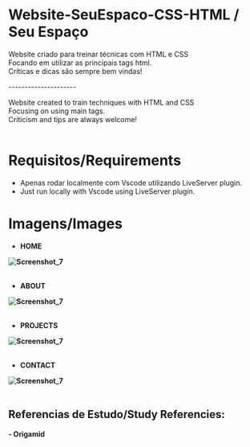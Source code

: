 # Website-SeuEspaco-CSS-HTML  /  Seu Espaço

Website criado para treinar técnicas com HTML e CSS<br>
Focando em utilizar as principais tags html.<br>
Críticas e dicas são sempre bem vindas!

---------------------<br>

Website created to train techniques with HTML and CSS<br>
Focusing on using main tags.<br>
Criticism and tips are always welcome!<br><br>

# Requisitos/Requirements

- Apenas rodar localmente com Vscode utilizando LiveServer plugin.<br>
- Just run locally with Vscode using LiveServer plugin.

# Imagens/Images


- <strong>HOME

![Screenshot_7](https://github.com/furlan-devs/imagens/blob/1bc3866f58525ac5817687e64d2492032bf03f0e/home-page.png)<br>
  <br>
  
- <strong>ABOUT

![Screenshot_7](https://github.com/furlan-devs/imagens/blob/ecb1f4f5b125028c23185c217e52c877c182a9b4/home-page.png)<br>
<br>

- <strong>PROJECTS

![Screenshot_7](https://github.com/furlan-devs/imagens/blob/1bc3866f58525ac5817687e64d2492032bf03f0e/project-page.png)<br>
<br>
- <strong>CONTACT

![Screenshot_7](https://github.com/furlan-devs/imagens/blob/1bc3866f58525ac5817687e64d2492032bf03f0e/contact-page.png)<br>
<br>

<h2>Referencias de Estudo/Study Referencies:</h2>
- Origamid<br>



